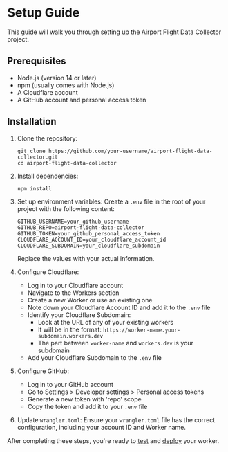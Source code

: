 # Setup Guide

This guide will walk you through setting up the Airport Flight Data Collector project.

## Prerequisites

- Node.js (version 14 or later)
- npm (usually comes with Node.js)
- A Cloudflare account
- A GitHub account and personal access token

## Installation

1. Clone the repository:
   ```
   git clone https://github.com/your-username/airport-flight-data-collector.git
   cd airport-flight-data-collector
   ```

2. Install dependencies:
   ```
   npm install
   ```

3. Set up environment variables:
   Create a `.env` file in the root of your project with the following content:
   ```
   GITHUB_USERNAME=your_github_username
   GITHUB_REPO=airport-flight-data-collector
   GITHUB_TOKEN=your_github_personal_access_token
   CLOUDFLARE_ACCOUNT_ID=your_cloudflare_account_id
   CLOUDFLARE_SUBDOMAIN=your_cloudflare_subdomain
   ```
   Replace the values with your actual information.

4. Configure Cloudflare:
   - Log in to your Cloudflare account
   - Navigate to the Workers section
   - Create a new Worker or use an existing one
   - Note down your Cloudflare Account ID and add it to the `.env` file
   - Identify your Cloudflare Subdomain:
     - Look at the URL of any of your existing workers
     - It will be in the format: `https://worker-name.your-subdomain.workers.dev`
     - The part between `worker-name` and `workers.dev` is your subdomain
   - Add your Cloudflare Subdomain to the `.env` file

5. Configure GitHub:
   - Log in to your GitHub account
   - Go to Settings > Developer settings > Personal access tokens
   - Generate a new token with 'repo' scope
   - Copy the token and add it to your `.env` file

6. Update `wrangler.toml`:
   Ensure your `wrangler.toml` file has the correct configuration, including your account ID and Worker name.

After completing these steps, you're ready to [test](testing.md) and [deploy](deployment.md) your worker.